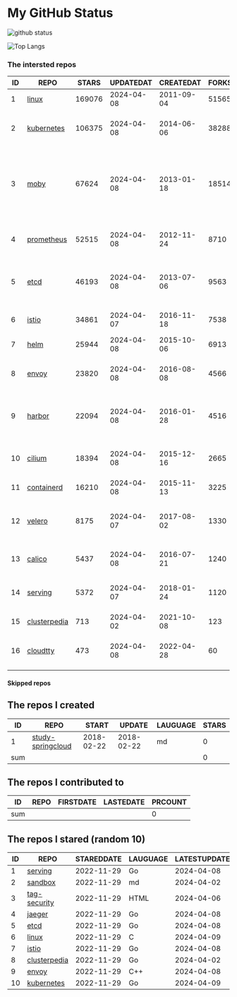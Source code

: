 # My GitHub Status

<img src="https://github-readme-stats-1.yihong0618.vercel.app/api?username=daoqingniu&show_icons=true&&&hide_title=true&count_private=true" alt="github status" />

![Top Langs](https://github-readme-stats-1.yihong0618.vercel.app/api/top-langs/?username=daoqingniu&layout=compact)

<!--START_SECTION:github_repos-->
### The intersted repos
| ID |                              REPO                               | STARS  | UPDATEDAT  | CREATEDAT  | FORKSCOUNT |                                                DESCRIPTIONS                                                |
|----|-----------------------------------------------------------------|--------|------------|------------|------------|------------------------------------------------------------------------------------------------------------|
|  1 | [linux](https://github.com/torvalds/linux)                      | 169076 | 2024-04-08 | 2011-09-04 |      51565 | Linux kernel source tree                                                                                   |
|  2 | [kubernetes](https://github.com/kubernetes/kubernetes)          | 106375 | 2024-04-08 | 2014-06-06 |      38288 | Production-Grade Container Scheduling and Management                                                       |
|  3 | [moby](https://github.com/moby/moby)                            |  67624 | 2024-04-08 | 2013-01-18 |      18514 | The Moby Project - a collaborative project for the container ecosystem to assemble container-based systems |
|  4 | [prometheus](https://github.com/prometheus/prometheus)          |  52515 | 2024-04-08 | 2012-11-24 |       8710 | The Prometheus monitoring system and time series database.                                                 |
|  5 | [etcd](https://github.com/etcd-io/etcd)                         |  46193 | 2024-04-08 | 2013-07-06 |       9563 | Distributed reliable key-value store for the most critical data of a distributed system                    |
|  6 | [istio](https://github.com/istio/istio)                         |  34861 | 2024-04-07 | 2016-11-18 |       7538 | Connect, secure, control, and observe services.                                                            |
|  7 | [helm](https://github.com/helm/helm)                            |  25944 | 2024-04-08 | 2015-10-06 |       6913 | The Kubernetes Package Manager                                                                             |
|  8 | [envoy](https://github.com/envoyproxy/envoy)                    |  23820 | 2024-04-08 | 2016-08-08 |       4566 | Cloud-native high-performance edge/middle/service proxy                                                    |
|  9 | [harbor](https://github.com/goharbor/harbor)                    |  22094 | 2024-04-08 | 2016-01-28 |       4516 | An open source trusted cloud native registry project that stores, signs, and scans content.                |
| 10 | [cilium](https://github.com/cilium/cilium)                      |  18394 | 2024-04-08 | 2015-12-16 |       2665 | eBPF-based Networking, Security, and Observability                                                         |
| 11 | [containerd](https://github.com/containerd/containerd)          |  16210 | 2024-04-08 | 2015-11-13 |       3225 | An open and reliable container runtime                                                                     |
| 12 | [velero](https://github.com/vmware-tanzu/velero)                |   8175 | 2024-04-07 | 2017-08-02 |       1330 | Backup and migrate Kubernetes applications and their persistent volumes                                    |
| 13 | [calico](https://github.com/projectcalico/calico)               |   5437 | 2024-04-08 | 2016-07-21 |       1240 | Cloud native networking and network security                                                               |
| 14 | [serving](https://github.com/knative/serving)                   |   5372 | 2024-04-07 | 2018-01-24 |       1120 | Kubernetes-based, scale-to-zero, request-driven compute                                                    |
| 15 | [clusterpedia](https://github.com/clusterpedia-io/clusterpedia) |    713 | 2024-04-02 | 2021-10-08 |        123 | The Encyclopedia of Kubernetes clusters                                                                    |
| 16 | [cloudtty](https://github.com/cloudtty/cloudtty)                |    473 | 2024-04-08 | 2022-04-28 |         60 | A Friendly Kubernetes CloudShell (Web Terminal) !                                                          |



#### Skipped repos
<!--END_SECTION:github_repos-->

<!--START_SECTION:my_github-->
## The repos I created
| ID  |                                 REPO                                 |   START    |   UPDATE   | LAUGUAGE | STARS |
|-----|----------------------------------------------------------------------|------------|------------|----------|-------|
|   1 | [study-springcloud](https://github.com/daoqingniu/study-springcloud) | 2018-02-22 | 2018-02-22 | md       |     0 |
| sum |                                                                      |            |            |          |     0 |

## The repos I contributed to
| ID  | REPO | FIRSTDATE | LASTEDATE | PRCOUNT |
|-----|------|-----------|-----------|---------|
| sum |      |           |           |       0 |

## The repos I stared (random 10)
| ID |                              REPO                               | STAREDDATE | LAUGUAGE | LATESTUPDATE |
|----|-----------------------------------------------------------------|------------|----------|--------------|
|  1 | [serving](https://github.com/knative/serving)                   | 2022-11-29 | Go       | 2024-04-08   |
|  2 | [sandbox](https://github.com/cncf/sandbox)                      | 2022-11-29 | md       | 2024-04-02   |
|  3 | [tag-security](https://github.com/cncf/tag-security)            | 2022-11-29 | HTML     | 2024-04-06   |
|  4 | [jaeger](https://github.com/jaegertracing/jaeger)               | 2022-11-29 | Go       | 2024-04-08   |
|  5 | [etcd](https://github.com/etcd-io/etcd)                         | 2022-11-29 | Go       | 2024-04-08   |
|  6 | [linux](https://github.com/torvalds/linux)                      | 2022-11-29 | C        | 2024-04-09   |
|  7 | [istio](https://github.com/istio/istio)                         | 2022-11-29 | Go       | 2024-04-08   |
|  8 | [clusterpedia](https://github.com/clusterpedia-io/clusterpedia) | 2022-11-29 | Go       | 2024-04-02   |
|  9 | [envoy](https://github.com/envoyproxy/envoy)                    | 2022-11-29 | C++      | 2024-04-08   |
| 10 | [kubernetes](https://github.com/kubernetes/kubernetes)          | 2022-11-29 | Go       | 2024-04-09   |

<!--END_SECTION:my_github-->
